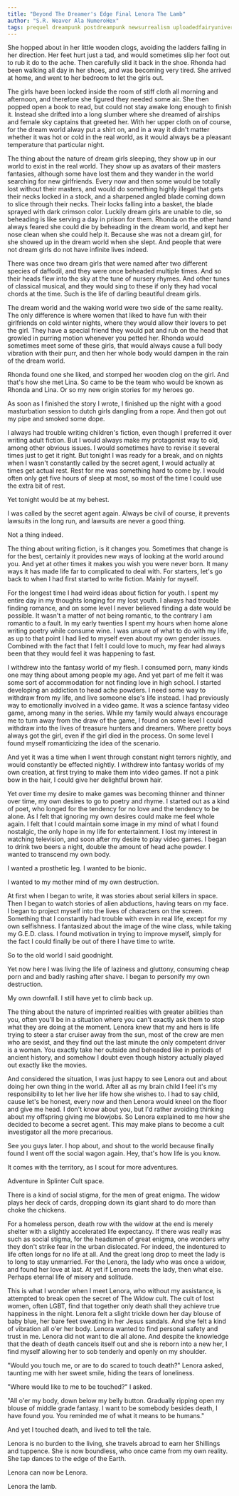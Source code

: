 ```yaml
---
title: "Beyond The Dreamer's Edge Final Lenora The Lamb"
author: "S.R. Weaver Ala NumeroHex"
tags: prequel dreampunk postdreampunk newsurrealism uploadedfairyuniverse
---
```

She hopped about in her little wooden clogs, avoiding the ladders falling in her direction. Her feet hurt just a tad, and would sometimes slip her foot out to rub it do to the ache. Then carefully slid it back in the shoe. Rhonda had been walking all day in her shoes, and was becoming very tired. She arrived at home, and went to her bedroom to let the girls out.

The girls have been locked inside the room of stiff cloth all morning and afternoon, and therefore she figured they needed some air. She then popped open a book to read, but could not stay awake long enough to finish it. Instead she drifted into a long slumber where she dreamed of airships and female sky captains that greeted her. With her upper cloth on of course, for the dream world alway put a shirt on, and in a way it didn't matter whether it was hot or cold in the real world, as it would always be a pleasant temperature that particular night.

The thing about the nature of dream girls sleeping, they show up in our world to exist in the real world. They show up as avatars of their masters fantasies, although some have lost them and they wander in the world searching for new girlfriends. Every now and then some would be totally lost without their masters, and would do something highly illegal that gets their necks locked in a stock, and a sharpened angled blade coming down to slice through their necks. Their locks falling into a basket, the blade sprayed with dark crimson color. Luckily dream girls are unable to die, so beheading is like serving a day in prison for them. Rhonda on the other hand always feared she could die by beheading in the dream world, and kept her nose clean when she could help it. Because she was not a dream girl, for she showed up in the dream world when she slept. And people that were not dream girls do not have infinite lives indeed.

There was once two dream girls that were named after two different species of daffodil, and they were once beheaded multiple times. And so their heads flew into the sky at the tune of nursery rhymes. And other tunes of classical musical, and they would sing to these if only they had vocal chords at the time. Such is the life of darling beautiful dream girls.

The dream world and the waking world were two side of the same reality. The only difference is where women that liked to have fun with their girlfriends on cold winter nights, where they would allow their lovers to pet the girl. They have a special friend they would pat and rub on the head that growled in purring motion whenever you petted her. Rhonda would sometimes meet some of these girls, that would always cause a full body vibration with their purr, and then her whole body would dampen in the rain of the dream world.

Rhonda found one she liked, and stomped her wooden clog on the girl. And that's how she met Lina. So came to be the team who would be known as Rhonda and Lina. Or so my new origin stories for my heroes go.

As soon as I finished the story I wrote, I finished up the night with a good masturbation session to dutch girls dangling from a rope. And then got out my pipe and smoked some dope.

I always had trouble writing children's fiction, even though I preferred it over writing adult fiction. But I would always make my protagonist way to old, among other obvious issues. I would sometimes have to revise it several times just to get it right. But tonight I was ready for a break, and on nights when I wasn't constantly called by the secret agent, I would actually at times get actual rest. Rest for me was something hard to come by. I would often only get five hours of sleep at most, so most of the time I could use the extra bit of rest.

Yet tonight would be at my behest.

I was called by the secret agent again. Always be civil of course, it prevents lawsuits in the long run, and lawsuits are never a good thing.

Not a thing indeed.

The thing about writing fiction, is it changes you. Sometimes that change is for the best, certainly it provides new ways of looking at the world around you. And yet at other times it makes you wish you were never born. It many ways it has made life far to complicated to deal with. For starters, let's go back to when I had first started to write fiction. Mainly for myself.

For the longest time I had weird ideas about fiction for youth. I spent my entire day in my thoughts longing for my lost youth. I always had trouble finding romance, and on some level I never believed finding a date would be possible. It wasn't a matter of not being romantic, to the contrary I am romantic to a fault. In my early twenties I spent my hours when home alone writing poetry while consume wine. I was unsure of what to do with my life, as up to that point I had lied to myself even about my own gender issues. Combined with the fact that I felt I could love to much, my fear had always been that they would feel it was happening to fast.

I withdrew into the fantasy world of my flesh. I consumed porn, many kinds one may thing about among people my age. And yet part of me felt it was some sort of accommodation for not finding love in high school. I started developing an addiction to head ache powders. I need some way to withdraw from my life, and live someone else's life instead. I had previously way to emotionally involved in a video game. It was a science fantasy video game, among many in the series. While my family would always encourage me to turn away from the draw of the game, I found on some level I could withdraw into the lives of treasure hunters and dreamers. Where pretty boys always got the girl, even if the girl died in the process. On some level I found myself romanticizing the idea of the scenario.

And yet it was a time when I went through constant night terrors nightly, and would constantly be effected nightly. I withdrew into fantasy worlds of my own creation, at first trying to make them into video games. If not a pink bow in the hair, I could give her delightful brown hair.

Yet over time my desire to make games was becoming thinner and thinner over time, my own desires to go to poetry and rhyme. I started out as a kind of poet, who longed for the tendency for no love and the tendency to be alone. As I felt that ignoring my own desires could make me feel whole again. I felt that I could maintain some image in my mind of what I found nostalgic, the only hope in my life for entertainment. I lost my interest in watching television, and soon after my desire to play video games. I began to drink two beers a night, double the amount of head ache powder. I wanted to transcend my own body.

I wanted a prosthetic leg. I wanted to be bionic.

I wanted to my mother mind of my own destruction.

At first when I began to write, it was stories about serial killers in space. Then I began to watch stories of alien abductions, having tears on my face. I began to project myself into the lives of characters on the screen. Something that I constantly had trouble with even in real life, except for my own selfishness. I fantasized about the image of the wine class, while taking my G.E.D. class. I found motivation in trying to improve myself, simply for the fact I could finally be out of there I have time to write.

So to the old world I said goodnight.

Yet now here I was living the life of laziness and gluttony, consuming cheap porn and and badly rashing after shave. I began to personify my own destruction.

My own downfall. I still have yet to climb back up.

The thing about the nature of imprinted realities with greater abilities than you, often you'll be in a situation where you can't exactly ask them to stop what they are doing at the moment. Lenora knew that my and hers is life trying to steer a star cruiser away from the sun, most of the crew are men who are sexist, and they find out the last minute the only competent driver is a woman. You exactly take her outside and beheaded like in periods of ancient history, and somehow I doubt even though history actually played out exactly like the movies.

And considered the situation, I was just happy to see Lenora out and about doing her own thing in the world. After all as my brain child I feel it's my responsibility to let her live her life how she wishes to. I had to say child, cause let's be honest, every now and then Lenora would kneel on the floor and give me head. I don't know about you, but I'd rather avoiding thinking about my offspring giving me blowjobs. So Lenora explained to me how she decided to become a secret agent. This may make plans to become a cult investigator all the more precarious.

See you guys later. I hop about, and shout to the world because finally found I went off the social wagon again. Hey, that's how life is you know.

It comes with the territory, as I scout for more adventures.

Adventure in Splinter Cult space.

There is a kind of social stigma, for the men of great enigma. The widow plays her deck of cards, dropping down its giant shard to do more than choke the chickens.

For a homeless person, death row with the widow at the end is merely shelter with a slightly accelerated life expectancy. If there was really was such as social stigma, for the headsmen of great enigma, one wonders why they don't strike fear in the urban dislocated. For indeed, the indentured to life often longs for no life at all. And the great long drop to meet the lady is to long to stay unmarried. For the Lenora, the lady who was once a widow, and found her love at last. At yet if Lenora meets the lady, then what else. Perhaps eternal life of misery and solitude.

This is what I wonder when I meet Lenora, who without my assistance, is attempted to break open the secret of The Widow cult. The cult of lost women, often LGBT, find that together only death shall they achieve true happiness in the night. Lenora felt a slight trickle down her day blouse of baby blue, her bare feet sweating in her Jesus sandals. And she felt a kind of vibration all o'er her body. Lenora wanted to find personal safety and trust in me. Lenora did not want to die all alone. And despite the knowledge that the death of death cancels itself out and she is reborn into a new her, I find myself allowing her to sob tenderly and openly on my shoulder.

"Would you touch me, or are to do scared to touch death?" Lenora asked, taunting me with her sweet smile, hiding the tears of loneliness.

"Where would like to me to be touched?" I asked.

"All o'er my body, down below my belly button. Gradually ripping open my blouse of middle grade fantasy. I want to be somebody besides death, I have found you. You reminded me of what it means to be humans."

And yet I touched death, and lived to tell the tale.

Lenora is no burden to the living, she travels abroad to earn her Shillings and tuppence. She is now boundless, who once came from my own reality. She tap dances to the edge of the Earth.

Lenora can now be Lenora.

Lenora the lamb.

